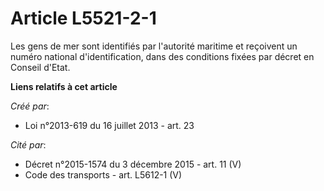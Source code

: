 # Article L5521-2-1

Les gens de mer sont identifiés par l'autorité maritime et reçoivent un numéro national d'identification, dans des conditions
fixées par décret en Conseil d'Etat.

**Liens relatifs à cet article**

_Créé par_:

  - Loi n°2013-619 du 16 juillet 2013 - art. 23

_Cité par_:

  - Décret n°2015-1574 du 3 décembre 2015 - art. 11 (V)
  - Code des transports - art. L5612-1 (V)

